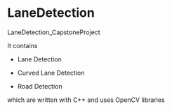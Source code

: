 # LaneDetection
LaneDetection_CapstoneProject

It contains 
  - Lane Detection 
  
  - Curved Lane Detection 
  
  - Road Detection 
  
  
  
  
which are written with C++ and uses OpenCV libraries 
